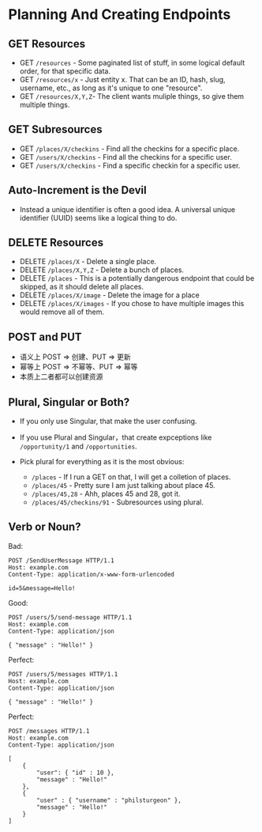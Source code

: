 # Planning And Creating Endpoints
## GET Resources
* GET `/resources` - Some paginated list of stuff, in some logical default order, for that specific data.
* GET `/resources/x` - Just entity x. That can be an ID, hash, slug, username, etc., as long as it's unique to one "resource".
* GET `/resources/X,Y,Z`- The client wants muliple things, so give them multiple things.

## GET Subresources
* GET `/places/X/checkins` - Find all the checkins for a specific place.
* GET `/users/X/checkins` - Find all the checkins for a specific user.
* GET `/users/X/checkins` - Find a specific checkin for a specific user.

## Auto-Increment is the Devil
* Instead a unique identifier is often a good idea. A universal unique identifier (UUID) seems like a logical thing to do.

## DELETE Resources
* DELETE `/places/X` - Delete a single place.
* DELETE `/places/X,Y,Z` - Delete a bunch of places.
* DELETE `/places` - This is a potentially dangerous endpoint that could be skipped, as it should delete all places.
* DELETE `/places/X/image` - Delete the image for a place
* DELETE `/places/X/images` - If you chose to have multiple images this would remove all of them.

## POST and PUT
* 语义上 POST => 创建、PUT => 更新
* 幂等上 POST => 不幂等、PUT => 幂等
* 本质上二者都可以创建资源

## Plural, Singular or Both?
* If you only use Singular, that make the user confusing.
* If you use Plural and Singular，that create expceptions like `/opportunity/1` and `/opportunities`.

* Pick plural for everything as it is the most obvious:
    * `/places` - If I run a GET on that, I will get a colletion of places.
    * `/places/45` - Pretty sure I am just talking about place 45.
    * `/places/45,28` - Ahh, places 45 and 28, got it.
    * `/places/45/checkins/91` - Subresources using plural.

## Verb or Noun?
Bad:
```
POST /SendUserMessage HTTP/1.1
Host: example.com
Content-Type: application/x-www-form-urlencoded

id=5&message=Hello!
```

Good:
```
POST /users/5/send-message HTTP/1.1
Host: example.com
Content-Type: application/json

{ "message" : "Hello!" }
```

Perfect:
```
POST /users/5/messages HTTP/1.1
Host: example.com
Content-Type: application/json

{ "message" : "Hello!" }
```

Perfect:
```
POST /messages HTTP/1.1
Host: example.com
Content-Type: application/json

[
    {
        "user": { "id" : 10 },
        "message" : "Hello!"
    },
    {
        "user" : { "username" : "philsturgeon" },
        "message" : "Hello!"
    }
]
```
